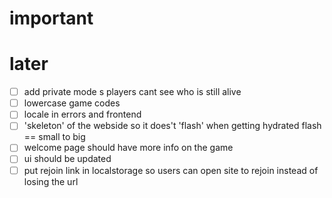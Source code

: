 # important

# later

- [ ] add private mode s players cant see who is still alive
- [ ] lowercase game codes
- [ ] locale in errors and frontend
- [ ] 'skeleton' of the webside so it does't 'flash' when getting hydrated flash == small to big
- [ ] welcome page should have more info on the game
- [ ] ui should be updated
- [ ] put rejoin link in localstorage so users can open site to rejoin instead of losing the url